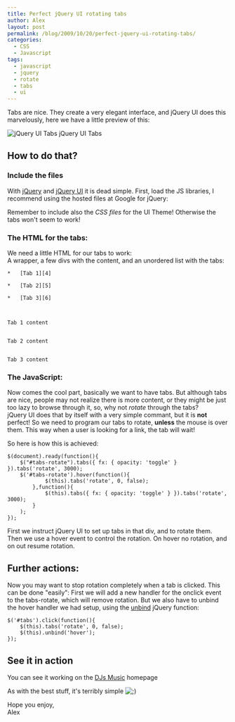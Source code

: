 ```yaml
---
title: Perfect jQuery UI rotating tabs
author: Alex
layout: post
permalink: /blog/2009/10/20/perfect-jquery-ui-rotating-tabs/
categories:
  - CSS
  - Javascript
tags:
  - javascript
  - jquery
  - rotate
  - tabs
  - ui
--- 
```


Tabs are nice. They create a very elegant interface, and jQuery UI does this marvelously, here we have a little preview of this:

![jQuery UI Tabs][1]
jQuery UI Tabs

## How to do that?

 [1]: http://urbanoalvarez.es/blog/wp-content/uploads/2009/10/tabs.png "Tabs"

### Include the files

With [jQuery][2] and [jQuery UI][3] it is dead simple. First, load the JS libraries, I recommend using the hosted files at Google for jQuery:

 [2]: http://jquery.com/
 [3]: http://jqueryui.com/

    

Remember to include also the *CSS files* for the UI Theme! Otherwise the tabs won\'t seem to work!

### The HTML for the tabs:

We need a little HTML for our tabs to work:  
A wrapper, a few divs with the content, and an unordered list with the tabs:

    
    
    	
    *   [Tab 1][4]
    	
    *   [Tab 2][5]
    	
    *   [Tab 3][6]
    
    
    
    Tab 1 content
    
    
    Tab 2 content
    
    
    Tab 3 content
    

 [4]: #tab1
 [5]: #tab2
 [6]: #tab3

### The JavaScript:

Now comes the cool part, basically we want to have tabs. But although tabs are nice, people may not realize there is more content, or they might be just too lazy to browse through it, so, why not *rotate* through the tabs?  
jQuery UI does that by itself with a very simple commant, but it is **not** perfect! So we need to program our tabs to rotate, **unless** the mouse is over them. This way when a user is looking for a link, the tab will wait!

So here is how this is achieved:

    $(document).ready(function(){
    	$("#tabs-rotate").tabs({ fx: { opacity: 'toggle' } }).tabs('rotate', 3000);
    	$('#tabs-rotate').hover(function(){
    			$(this).tabs('rotate', 0, false);
    		},function(){
    			$(this).tabs({ fx: { opacity: 'toggle' } }).tabs('rotate', 3000);
    		}
    	);
    });

First we instruct jQuery UI to set up tabs in that div, and to rotate them. Then we use a hover event to control the rotation. On hover no rotation, and on out resume rotation.

## Further actions:

Now you may want to stop rotation completely when a tab is clicked. This can be done \"easily\": First we will add a new handler for the onclick event to the tabs-rotate, which will remove rotation. But we also have to unbind the hover handler we had setup, using the [unbind][7] jQuery function:

 [7]: http://api.jquery.com/unbind/

    $('#tabs').click(function(){
    	$(this).tabs('rotate', 0, false);
    	$(this).unbind('hover');
    });
    

## See it in action

You can see it working on the [DJs Music][8] homepage

 [8]: http://djs-music.com

As with the best stuff, it\'s terribly simple ![;)][9] 

 [9]: http://urbanoalvarez.es/blog/wp-includes/images/smilies/icon_wink.gif

Hope you enjoy,  
Alex